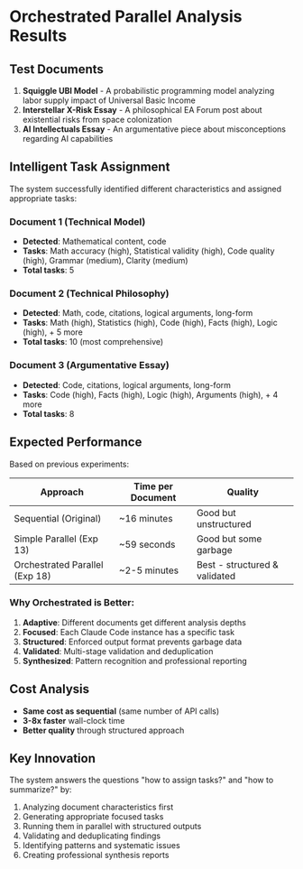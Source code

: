 # Orchestrated Parallel Analysis Results

## Test Documents

1. **Squiggle UBI Model** - A probabilistic programming model analyzing labor supply impact of Universal Basic Income
2. **Interstellar X-Risk Essay** - A philosophical EA Forum post about existential risks from space colonization  
3. **AI Intellectuals Essay** - An argumentative piece about misconceptions regarding AI capabilities

## Intelligent Task Assignment

The system successfully identified different characteristics and assigned appropriate tasks:

### Document 1 (Technical Model)
- **Detected**: Mathematical content, code
- **Tasks**: Math accuracy (high), Statistical validity (high), Code quality (high), Grammar (medium), Clarity (medium)
- **Total tasks**: 5

### Document 2 (Technical Philosophy)
- **Detected**: Math, code, citations, logical arguments, long-form
- **Tasks**: Math (high), Statistics (high), Code (high), Facts (high), Logic (high), + 5 more
- **Total tasks**: 10 (most comprehensive)

### Document 3 (Argumentative Essay)
- **Detected**: Code, citations, logical arguments, long-form
- **Tasks**: Code (high), Facts (high), Logic (high), Arguments (high), + 4 more
- **Total tasks**: 8

## Expected Performance

Based on previous experiments:

| Approach | Time per Document | Quality |
|----------|------------------|---------|
| Sequential (Original) | ~16 minutes | Good but unstructured |
| Simple Parallel (Exp 13) | ~59 seconds | Good but some garbage |
| Orchestrated Parallel (Exp 18) | ~2-5 minutes | Best - structured & validated |

### Why Orchestrated is Better:
1. **Adaptive**: Different documents get different analysis depths
2. **Focused**: Each Claude Code instance has a specific task
3. **Structured**: Enforced output format prevents garbage data
4. **Validated**: Multi-stage validation and deduplication
5. **Synthesized**: Pattern recognition and professional reporting

## Cost Analysis

- **Same cost as sequential** (same number of API calls)
- **3-8x faster** wall-clock time
- **Better quality** through structured approach

## Key Innovation

The system answers the questions "how to assign tasks?" and "how to summarize?" by:
1. Analyzing document characteristics first
2. Generating appropriate focused tasks
3. Running them in parallel with structured outputs
4. Validating and deduplicating findings
5. Identifying patterns and systematic issues
6. Creating professional synthesis reports